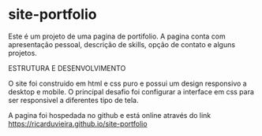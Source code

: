 # site-portfolio

Este é um projeto de uma pagina de portifolio. A pagina conta com apresentação pessoal, descrição de skills, opção de contato e alguns projetos.

ESTRUTURA E DESENVOLVIMENTO

O site foi construido em html e css puro e possui um design responsivo a desktop e mobile. O principal desafio foi configurar a interface em css para ser responsivel a diferentes tipo de tela.

A pagina foi hospedada no github e está online através do link https://ricarduvieira.github.io/site-portfolio
